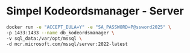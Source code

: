 # Simpel Kodeordsmanager - Server

```bash
docker run -e "ACCEPT_EULA=Y" -e "SA_PASSWORD=P@ssword2025" \
-p 1433:1433 --name db_kodeordsmanager \
-v sql_data:/var/opt/mssql \
-d mcr.microsoft.com/mssql/server:2022-latest
```


